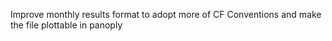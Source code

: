 Improve monthly results format to adopt more of CF Conventions and make the file plottable in panoply